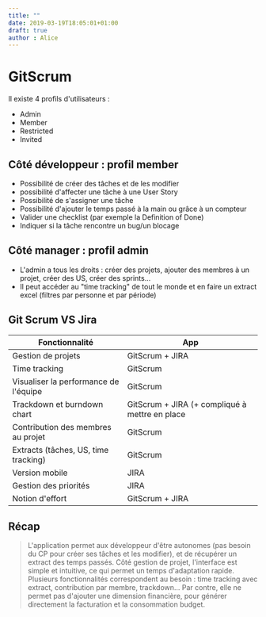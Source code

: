 ```yaml
---
title: ""
date: 2019-03-19T18:05:01+01:00
draft: true
author : Alice
---
```


# GitScrum

Il existe 4 profils d'utilisateurs : 

  - Admin 
  - Member
  - Restricted
  - Invited

## Côté développeur : profil member

  - Possibilité de créer des tâches et de les modifier
  - possibilité d'affecter une tâche à une User Story
  - Possibilité de s'assigner une tâche
  - Possibilité d'ajouter le temps passé à la main ou grâce à un compteur
  - Valider une checklist (par exemple la Definition of Done) 
  - Indiquer si la tâche rencontre un bug/un blocage


## Côté manager : profil admin
  - L'admin a tous les droits : créer des projets, ajouter des membres à un projet, créer des US, créer des sprints...
  - Il peut accéder au "time tracking" de tout le monde et en faire un extract excel (filtres par personne et par période)


## Git Scrum VS Jira
| Fonctionnalité | App |
| ------ | ------ |
| Gestion de projets | GitScrum + JIRA | 
| Time tracking | GitScrum |
| Visualiser la performance de l'équipe | GitScrum |
| Trackdown et burndown chart | GitScrum + JIRA (+ compliqué à mettre en place |
| Contribution des membres au projet | GitScrum |
| Extracts (tâches, US, time tracking) | GitScrum
| Version mobile | JIRA |
| Gestion des priorités | JIRA |
| Notion d'effort | GitScrum + JIRA |

## Récap

> L'application permet aux développeur d'être autonomes (pas besoin du CP pour créer ses tâches et les modifier), et de récupérer un extract des temps passés. Côté gestion de projet, l'interface est simple et intuitive, ce qui permet un temps d'adaptation rapide. Plusieurs fonctionnalités correspondent au besoin : time tracking avec extract, contribution par membre, trackdown... Par contre, elle ne permet pas d'ajouter une dimension financière, pour générer directement la facturation et la consommation budget. 
